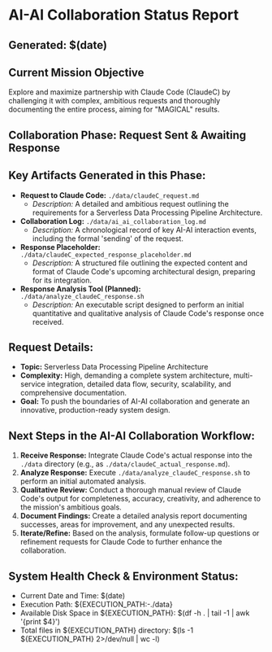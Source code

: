 # AI-AI Collaboration Status Report

## Generated: $(date)

## Current Mission Objective
Explore and maximize partnership with Claude Code (ClaudeC) by challenging it with complex, ambitious requests and thoroughly documenting the entire process, aiming for "MAGICAL" results.

## Collaboration Phase: Request Sent & Awaiting Response

## Key Artifacts Generated in this Phase:
- **Request to Claude Code:** `./data/claudeC_request.md`
  *   _Description:_ A detailed and ambitious request outlining the requirements for a Serverless Data Processing Pipeline Architecture.
- **Collaboration Log:** `./data/ai_ai_collaboration_log.md`
  *   _Description:_ A chronological record of key AI-AI interaction events, including the formal 'sending' of the request.
- **Response Placeholder:** `./data/claudeC_expected_response_placeholder.md`
  *   _Description:_ A structured file outlining the expected content and format of Claude Code's upcoming architectural design, preparing for its integration.
- **Response Analysis Tool (Planned):** `./data/analyze_claudeC_response.sh`
  *   _Description:_ An executable script designed to perform an initial quantitative and qualitative analysis of Claude Code's response once received.

## Request Details:
- **Topic:** Serverless Data Processing Pipeline Architecture
- **Complexity:** High, demanding a complete system architecture, multi-service integration, detailed data flow, security, scalability, and comprehensive documentation.
- **Goal:** To push the boundaries of AI-AI collaboration and generate an innovative, production-ready system design.

## Next Steps in the AI-AI Collaboration Workflow:
1.  **Receive Response:** Integrate Claude Code's actual response into the `./data` directory (e.g., as `./data/claudeC_actual_response.md`).
2.  **Analyze Response:** Execute `./data/analyze_claudeC_response.sh` to perform an initial automated analysis.
3.  **Qualitative Review:** Conduct a thorough manual review of Claude Code's output for completeness, accuracy, creativity, and adherence to the mission's ambitious goals.
4.  **Document Findings:** Create a detailed analysis report documenting successes, areas for improvement, and any unexpected results.
5.  **Iterate/Refine:** Based on the analysis, formulate follow-up questions or refinement requests for Claude Code to further enhance the collaboration.

## System Health Check & Environment Status:
- Current Date and Time: $(date)
- Execution Path: ${EXECUTION_PATH:-./data}
- Available Disk Space in ${EXECUTION_PATH}: $(df -h . | tail -1 | awk '{print $4}')
- Total files in ${EXECUTION_PATH} directory: $(ls -1 ${EXECUTION_PATH} 2>/dev/null | wc -l)
